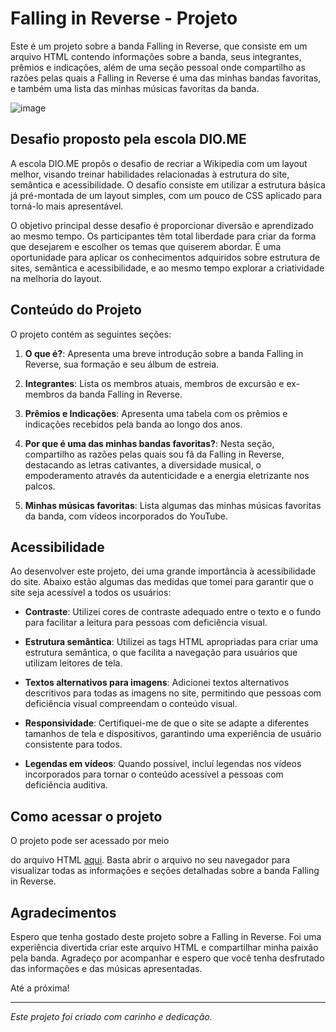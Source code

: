 # Falling in Reverse - Projeto

Este é um projeto sobre a banda Falling in Reverse, que consiste em um arquivo HTML contendo informações sobre a banda, seus integrantes, prêmios e indicações, além de uma seção pessoal onde compartilho as razões pelas quais a Falling in Reverse é uma das minhas bandas favoritas, e também uma lista das minhas músicas favoritas da banda.

![image](https://github.com/LeticiaTrindade/Projeto-FallingInReverse-FormacaoHTML-DIO/assets/61462194/a594fe82-54b6-4f71-8333-7afbf0381895)

## Desafio proposto pela escola DIO.ME

A escola DIO.ME propôs o desafio de recriar a Wikipedia com um layout melhor, visando treinar habilidades relacionadas à estrutura do site, semântica e acessibilidade. O desafio consiste em utilizar a estrutura básica já pré-montada de um layout simples, com um pouco de CSS aplicado para torná-lo mais apresentável.

O objetivo principal desse desafio é proporcionar diversão e aprendizado ao mesmo tempo. Os participantes têm total liberdade para criar da forma que desejarem e escolher os temas que quiserem abordar. É uma oportunidade para aplicar os conhecimentos adquiridos sobre estrutura de sites, semântica e acessibilidade, e ao mesmo tempo explorar a criatividade na melhoria do layout.

## Conteúdo do Projeto

O projeto contém as seguintes seções:

1. **O que é?**: Apresenta uma breve introdução sobre a banda Falling in Reverse, sua formação e seu álbum de estreia.

2. **Integrantes**: Lista os membros atuais, membros de excursão e ex-membros da banda Falling in Reverse.

3. **Prêmios e Indicações**: Apresenta uma tabela com os prêmios e indicações recebidos pela banda ao longo dos anos.

4. **Por que é uma das minhas bandas favoritas?**: Nesta seção, compartilho as razões pelas quais sou fã da Falling in Reverse, destacando as letras cativantes, a diversidade musical, o empoderamento através da autenticidade e a energia eletrizante nos palcos.

5. **Minhas músicas favoritas**: Lista algumas das minhas músicas favoritas da banda, com vídeos incorporados do YouTube.

## Acessibilidade

Ao desenvolver este projeto, dei uma grande importância à acessibilidade do site. Abaixo estão algumas das medidas que tomei para garantir que o site seja acessível a todos os usuários:

- **Contraste**: Utilizei cores de contraste adequado entre o texto e o fundo para facilitar a leitura para pessoas com deficiência visual.

- **Estrutura semântica**: Utilizei as tags HTML apropriadas para criar uma estrutura semântica, o que facilita a navegação para usuários que utilizam leitores de tela.

- **Textos alternativos para imagens**: Adicionei textos alternativos descritivos para todas as imagens no site, permitindo que pessoas com deficiência visual compreendam o conteúdo visual.

- **Responsividade**: Certifiquei-me de que o site se adapte a diferentes tamanhos de tela e dispositivos, garantindo uma experiência de usuário consistente para todos.

- **Legendas em vídeos**: Quando possível, incluí legendas nos vídeos incorporados para tornar o conteúdo acessível a pessoas com deficiência auditiva.

## Como acessar o projeto

O projeto pode ser acessado por meio

 do arquivo HTML [aqui](https://leticiatrindade.github.io/Projeto-FallingInReverse-FormacaoHTML-DIO/). Basta abrir o arquivo no seu navegador para visualizar todas as informações e seções detalhadas sobre a banda Falling in Reverse.

## Agradecimentos

Espero que tenha gostado deste projeto sobre a Falling in Reverse. Foi uma experiência divertida criar este arquivo HTML e compartilhar minha paixão pela banda. Agradeço por acompanhar e espero que você tenha desfrutado das informações e das músicas apresentadas.

Até a próxima!

---

*Este projeto foi criado com carinho e dedicação.*
